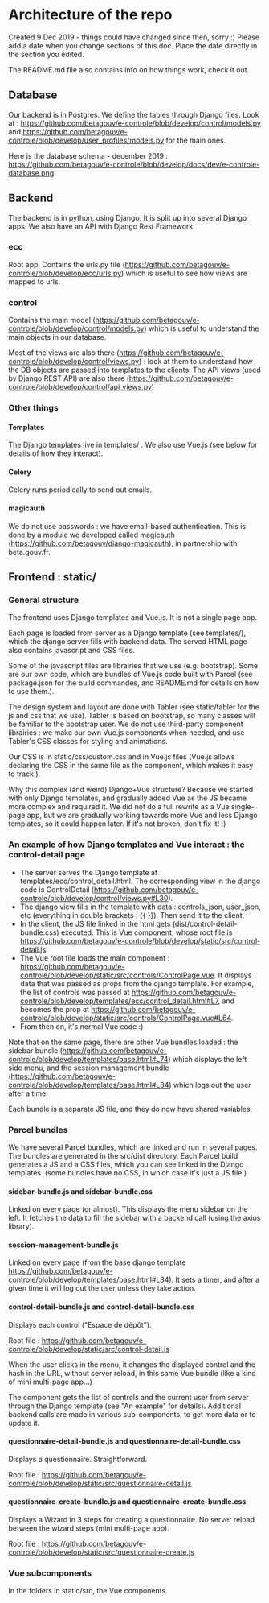 # Architecture of the repo
Created 9 Dec 2019 - things could have changed since then, sorry :) Please add a date when you change sections of this doc. Place the date directly in the section you edited.

The README.md file also contains info on how things work, check it out.

## Database

Our backend is in Postgres. We define the tables through Django files. Look at : https://github.com/betagouv/e-controle/blob/develop/control/models.py and https://github.com/betagouv/e-controle/blob/develop/user_profiles/models.py for the main ones.

Here is the database schema - december 2019 :
https://github.com/betagouv/e-controle/blob/develop/docs/dev/e-controle-database.png

## Backend
The backend is in python, using Django. It is split up into several Django apps. We also have an API with Django Rest Framework.

### ecc
Root app. Contains the urls.py file (https://github.com/betagouv/e-controle/blob/develop/ecc/urls.py) which is useful to see how views are mapped to urls.

### control
Contains the main model (https://github.com/betagouv/e-controle/blob/develop/control/models.py) which is useful to understand the main objects in our database.

Most of the views are also there (https://github.com/betagouv/e-controle/blob/develop/control/views.py) : look at them to understand how the DB objects are passed into templates to the clients. The API views (used by Django REST API) are also there (https://github.com/betagouv/e-controle/blob/develop/control/api_views.py)


### Other things
#### Templates
The Django templates live in templates/ . We also use Vue.js (see below for details of how they interact).

#### Celery
Celery runs periodically to send out emails.

#### magicauth
We do not use passwords : we have email-based authentication. This is done by a module we developed called magicauth (https://github.com/betagouv/django-magicauth), in partnership with beta.gouv.fr.

## Frontend : static/
### General structure
The frontend uses Django templates and Vue.js. It is not a single page app.

Each page is loaded from server as a Django template (see templates/), which the django server fills with backend data. The served HTML page also contains javascript and CSS files.

Some of the javascript files are librairies that we use (e.g. bootstrap). Some are our own code, which are bundles of Vue.js code built with Parcel (see package.json for the build commandes, and README.md for details on how to use them.).

The design system and layout are done with Tabler (see static/tabler for the js and css that we use). Tabler is based on bootstrap, so many classes will be familiar to the bootstrap user. We do not use third-party component librairies : we make our own Vue.js components when needed, and use Tabler's CSS classes for styling and animations.

Our CSS is in static/css/custom.css and in Vue.js files (Vue.js allows declaring the CSS in the same file as the component, which makes it easy to track.).

Why this complex (and weird) Django+Vue structure? Because we started with only Django templates, and gradually added Vue as the JS became more complex and required it. We did not do a full rewrite as a Vue single-page app, but we are gradually working towards more Vue and less Django templates, so it could happen later. If it's not broken, don't fix it! :)

### An example of how Django templates and Vue interact : the control-detail page
 - The server serves the Django template at templates/ecc/control_detail.html. The corresponding view in the django code is ControlDetail (https://github.com/betagouv/e-controle/blob/develop/control/views.py#L30).
  - The django view fills in the template with data : controls_json, user_json, etc (everything in double brackets : {{ }}). Then send it to the client.
  - In the client, the JS file linked in the html gets (dist/control-detail-bundle.css) executed. This is Vue component, whose root file is https://github.com/betagouv/e-controle/blob/develop/static/src/control-detail.js.
   - The Vue root file loads the main component : https://github.com/betagouv/e-controle/blob/develop/static/src/controls/ControlPage.vue. It displays data that was passed as props from the django template. For example, the list of controls was passed at https://github.com/betagouv/e-controle/blob/develop/templates/ecc/control_detail.html#L7, and becomes the prop at https://github.com/betagouv/e-controle/blob/develop/static/src/controls/ControlPage.vue#L64.
   - From then on, it's normal Vue code :)

   Note that on the same page, there are other Vue bundles loaded : the sidebar bundle (https://github.com/betagouv/e-controle/blob/develop/templates/base.html#L74) which displays the left side menu, and the session management bundle (https://github.com/betagouv/e-controle/blob/develop/templates/base.html#L84) which logs out the user after a time.

   Each bundle is a separate JS file, and they do now have shared variables.

### Parcel bundles
We have several Parcel bundles, which are linked and run in several pages. The bundles are generated in the src/dist directory. Each Parcel build generates a JS and a CSS files, which you can see linked in the Django templates. (some bundles have no CSS, in which case it's just a JS file.)

#### sidebar-bundle.js and sidebar-bundle.css
Linked on every page (or almost). This displays the menu sidebar on the left. It fetches the data to fill the sidebar with a backend call (using the axios library).

#### session-management-bundle.js
Linked on every page (from the base django template https://github.com/betagouv/e-controle/blob/develop/templates/base.html#L84). It sets a timer, and after a given time it will log out the user unless they take action.

#### control-detail-bundle.js and control-detail-bundle.css
Displays each control ("Espace de dépôt").

Root file : https://github.com/betagouv/e-controle/blob/develop/static/src/control-detail.js

When the user clicks in the menu, it changes the displayed control and the hash in the URL, without server reload, in this same Vue bundle (like a kind of mini multi-page app...)

The component gets the list of controls and the current user from server through the Django template (see "An example" for details). Additional backend calls are made in various sub-components, to get more data or to update it.

#### questionnaire-detail-bundle.js and questionnaire-detail-bundle.css
Displays a questionnaire. Straightforward.

Root file : https://github.com/betagouv/e-controle/blob/develop/static/src/questionnaire-detail.js

#### questionnaire-create-bundle.js and questionnaire-create-bundle.css
Displays a Wizard in 3 steps for creating a questionnaire. No server reload between the wizard steps (mini multi-page app).

Root file : https://github.com/betagouv/e-controle/blob/develop/static/src/questionnaire-create.js


### Vue subcomponents
In the folders in static/src, the Vue components.
